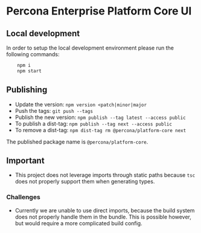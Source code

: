 # Percona Enterprise Platform Core UI

## Local development

In order to setup the local development environment please run the following commands:

```bash
    npm i
    npm start
```

## Publishing

- Update the version: `npm version <patch|minor|major`
- Push the tags: `git push --tags`
- Publish the new version: `npm publish --tag latest --access public`
- To publish a dist-tag: `npm publish --tag next --access public`
- To remove a dist-tag: `npm dist-tag rm @percona/platform-core next`

The published package name is `@percona/platform-core`.

## Important

- This project does not leverage imports through static paths because `tsc` does not properly support them when generating types.

### Challenges

- Currently we are unable to use direct imports, because the build system does not properly handle them in the bundle. This is possible however, but would require a more complicated build config.
